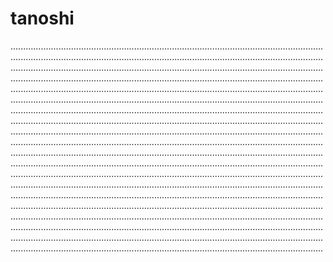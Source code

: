 # tanoshi
................................................................................................................................................................................................................................................................................................................................................................................................................................................................................................................................................................................................................................................................................................................................................................................................................................................................................................................................................................................................................................................................................................................................................................................................................................................................................................................................................................................................................................................................................................................................................................................................................................................................................................................................................................................................................................................................................................................................................................................................................................................................................................................................................................................................................................................................................................................................................................................................................................................................................................................................................................................